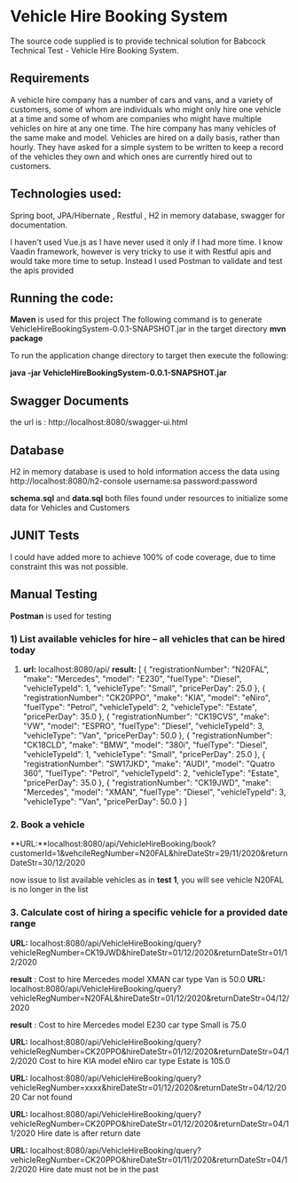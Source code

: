 # Vehicle Hire Booking System
The source code supplied is to provide technical solution for Babcock Technical Test - Vehicle Hire Booking System.

## Requirements

A vehicle hire company has a number of cars and vans, and a variety of customers, some of whom are individuals who might only hire one vehicle at a time and some of whom are companies 
who might have multiple vehicles on hire at any one time. The hire company has many vehicles of the same make and model. Vehicles are hired on a daily basis, rather than hourly.
They have asked for a simple system to be written to keep a record of the vehicles they own and which ones are currently hired out to customers.

## Technologies used:
Spring boot, JPA/Hibernate , Restful , H2 in memory database, swagger for documentation.

I haven't used Vue.js as I have never used it only if I had more time.
I know Vaadin framework, however is very tricky to use it with Restful apis and would take more time to setup.
Instead I used Postman to validate and test the apis provided

## Running the code:

**Maven** is used for this project
The following command is to generate VehicleHireBookingSystem-0.0.1-SNAPSHOT.jar in the target directory
**mvn package**

To run the application
change directory to target then execute the following:

**java -jar VehicleHireBookingSystem-0.0.1-SNAPSHOT.jar**
	

## Swagger Documents
the url is : 
http://localhost:8080/swagger-ui.html

## Database

H2 in memory database is used to hold information
access the data using
http://localhost:8080/h2-console
username:sa
password:password

**schema.sql** and **data.sql** both files found under resources to initialize some data for Vehicles and Customers

## JUNIT Tests
I could have added more to achieve 100% of code coverage, due to time constraint this was not possible.

## Manual Testing

**Postman** is used for testing

### 1) List available vehicles for hire – all vehicles that can be hired today

1. **url:** localhost:8080/api/
**result:**
[
    {
        "registrationNumber": "N20FAL",
        "make": "Mercedes",
        "model": "E230",
        "fuelType": "Diesel",
        "vehicleTypeId": 1,
        "vehicleType": "Small",
        "pricePerDay": 25.0
    },
    {
        "registrationNumber": "CK20PPO",
        "make": "KIA",
        "model": "eNiro",
        "fuelType": "Petrol",
        "vehicleTypeId": 2,
        "vehicleType": "Estate",
        "pricePerDay": 35.0
    },
    {
        "registrationNumber": "CK19CVS",
        "make": "VW",
        "model": "ESPRO",
        "fuelType": "Diesel",
        "vehicleTypeId": 3,
        "vehicleType": "Van",
        "pricePerDay": 50.0
    },
    {
        "registrationNumber": "CK18CLD",
        "make": "BMW",
        "model": "380i",
        "fuelType": "Diesel",
        "vehicleTypeId": 1,
        "vehicleType": "Small",
        "pricePerDay": 25.0
    },
    {
        "registrationNumber": "SW17JKD",
        "make": "AUDI",
        "model": "Quatro 360",
        "fuelType": "Petrol",
        "vehicleTypeId": 2,
        "vehicleType": "Estate",
        "pricePerDay": 35.0
    },
    {
        "registrationNumber": "CK19JWD",
        "make": "Mercedes",
        "model": "XMAN",
        "fuelType": "Diesel",
        "vehicleTypeId": 3,
        "vehicleType": "Van",
        "pricePerDay": 50.0
    }
]

### 2. Book a vehicle
**URL:**localhost:8080/api/VehicleHireBooking/book?customerId=1&vehcileRegNumber=N20FAL&hireDateStr=29/11/2020&returnDateStr=30/12/2020

now issue to list available vehicles as in **test 1**, you will see vehicle N20FAL is no longer in the list

### 3.	Calculate cost of hiring a specific vehicle for a provided date range

**URL:** localhost:8080/api/VehicleHireBooking/query?vehicleRegNumber=CK19JWD&hireDateStr=01/12/2020&returnDateStr=01/12/2020

**result** :
Cost to hire Mercedes model XMAN car type Van is 
50.0
**URL:** localhost:8080/api/VehicleHireBooking/query?vehicleRegNumber=N20FAL&hireDateStr=01/12/2020&returnDateStr=04/12/2020

**result** :
Cost to hire Mercedes model E230 car type Small is 
75.0

**URL:** localhost:8080/api/VehicleHireBooking/query?vehicleRegNumber=CK20PPO&hireDateStr=01/12/2020&returnDateStr=04/12/2020
Cost to hire KIA model eNiro car type Estate is 
105.0

**URL:** localhost:8080/api/VehicleHireBooking/query?vehicleRegNumber=xxxx&hireDateStr=01/12/2020&returnDateStr=04/12/2020
Car not found 

**URL:** localhost:8080/api/VehicleHireBooking/query?vehicleRegNumber=CK20PPO&hireDateStr=01/12/2020&returnDateStr=04/11/2020
Hire date is after return date

**URL:** localhost:8080/api/VehicleHireBooking/query?vehicleRegNumber=CK20PPO&hireDateStr=01/11/2020&returnDateStr=04/12/2020
Hire date must not be in the past


